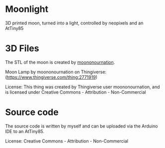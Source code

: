 # Moonlight
3D printed moon, turned into a light, controlled by neopixels and an AtTiny85

# 3D Files
The STL of the moon is created by [moononournation](https://www.thingiverse.com/moononournation/designs).

Moon Lamp by moononournation on Thingiverse: (https://www.thingiverse.com/thing:2771919)

License: This thing was created by Thingiverse user moononournation, and is licensed under Creative Commons - Attribution - Non-Commercial

# Source code
The source code is written by myself and can be uploaded via the Arduino IDE to an AtTiny85.

License: Creative Commons - Attribution - Non-Commercial